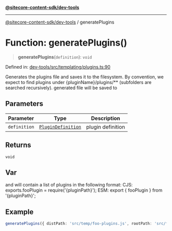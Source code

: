 [**@sitecore-content-sdk/dev-tools**](../README.md)

***

[@sitecore-content-sdk/dev-tools](../README.md) / generatePlugins

# Function: generatePlugins()

> **generatePlugins**(`definition`): `void`

Defined in: [dev-tools/src/templating/plugins.ts:90](https://github.com/Sitecore/xmc-jss-dev/blob/692b154f482187bff433276bee9671bda23cfd11/packages/dev-tools/src/templating/plugins.ts#L90)

Generates the plugins file and saves it to the filesystem.
By convention, we expect to find plugins under {pluginName}/plugins/** (subfolders are searched recursively).
generated file will be saved to

## Parameters

| Parameter | Type | Description |
| ------ | ------ | ------ |
| `definition` | [`PluginDefinition`](../interfaces/PluginDefinition.md) | plugin definition |

## Returns

`void`

## Var

and will contain a list of plugins in the following format:
CJS: exports.fooPlugin = require('{pluginPath}');
ESM: export { fooPlugin } from '{pluginPath}';

## Example

```ts
generatePlugins({ distPath: 'src/temp/foo-plugins.js', rootPath: 'src/foo/plugins', moduleType: ModuleType.CJS })
```

